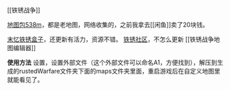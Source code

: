 [[铁锈战争]]

[地图包538m](https://c.zhzhzh.cloudns.ch/d/123%E4%BA%91%E7%9B%98/%E5%9C%B0%E5%9B%BE%E6%95%B4%E5%90%88%E5%8C%85(%E4%B8%80%E5%8F%A3%E4%B8%80%E5%8F%AA%E7%8C%AA%E6%95%B4%E7%90%86)/%E8%B6%85%E5%A4%A7%E5%9C%B0%E5%9B%BE%E5%90%88%E9%9B%86(%E4%B8%80%E5%8F%A3%E4%B8%80%E5%8F%AA%E7%8C%AA%E6%95%B4%E7%90%86)(1).zip?sign=7a64f0ftFOyBaNKdxOWNAy3VMaAI0xQg2n0d2bPaNYs=:0l)，都是老地图，网络收集的，之前我拿去[[闲鱼]]卖了20块钱。

[末忆铁锈盒子](http://ww.rtsbox.cn/?login&r=owttm)，还更新有活力，资源不错。
[铁锈社区](https://bbs.tiexiu.vip)，不怎么更新
[[铁锈战争地图编辑器]]

**使用方法**
设置，设置外部文件（这个外部文件可以命名A1，方便找到），解压到生成的rustedWarfare文件夹下面的maps文件夹里面，重启游戏后在自定义地图里就能看见了。

